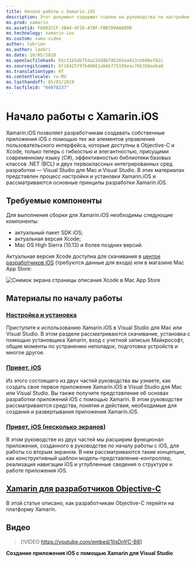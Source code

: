 ```yaml
---
title: Начало работы с Xamarin.iOS
description: Этот документ содержит ссылки на руководства по настройке Xamarin.iOS и созданию первого приложения, а также сведения о Xamarin для разработчиков Objective-C.
ms.prod: xamarin
ms.assetid: FA802CCF-3BA4-4F26-A7BF-FBB7D0AA889B
ms.technology: xamarin-ios
ms.custom: xamu-video
author: lobrien
ms.author: laobri
ms.date: 10/05/2018
ms.openlocfilehash: b5c11b5db75da22d48b7db265ea013cb600ef02c
ms.sourcegitcommit: bf18425f97b48661ab6b775195eac76b356eeba0
ms.translationtype: HT
ms.contentlocale: ru-RU
ms.lasthandoff: 05/01/2019
ms.locfileid: "64978237"
---
```

# <a name="get-started-with-xamarinios"></a>Начало работы с Xamarin.iOS

Xamarin.iOS позволяет разработчикам создавать собственные приложения iOS с помощью тех же элементов управления пользовательского интерфейса, которые доступны в Objective-C и Xcode, только теперь с гибкостью и элегантностью, присущими современному языку (C#), эффективностью библиотеки базовых классов .NET (BCL) и двух первоклассных интегрированных сред разработки — Visual Studio для Mac и Visual Studio. В этих материалах представлен процесс настройки и установки Xamarin.iOS и рассматриваются основные принципы разработки Xamarin.iOS.

## <a name="required-components"></a>Требуемые компоненты

Для выполнения сборки для Xamarin.iOS необходимы следующие компоненты:

- актуальный пакет SDK iOS;
- актуальная версия Xcode;
- Mac OS High Sierra (10.13) и более поздних версий.

Актуальная версия Xcode доступна для скачивания в [центре разработчиков iOS](https://developer.apple.com/devcenter/ios/index.action#downloads) (требуются данные для входа) или в магазине Mac App Store:

![Снимок экрана страницы описания Xcode в Mac App Store](installation/images/xcode.png "Xcode в Mac App Store")

## <a name="getting-started-series"></a>Материалы по началу работы

### <a name="setup-and-installationiosget-startedinstallationindexmd"></a>[Настройка и установка](~/ios/get-started/installation/index.md)

Приступите к использованию Xamarin.iOS в Visual Studio для Mac или Visual Studio. В этом разделе рассматриваются скачивание, установка с помощью установщика Xamarin, вход с учетной записью Майкрософт, общие моменты по устранению неполадок, подготовка устройств и многое другое.

### <a name="hello-iosiosget-startedhello-iosindexmd"></a>[Привет, iOS](~/ios/get-started/hello-ios/index.md)

Из этого состоящего из двух частей руководства вы узнаете, как создать свое первое приложение Xamarin.iOS в Visual Studio для Mac или Visual Studio. Вы также получите представление об основах разработки приложений iOS с помощью Xamarin. В этом руководстве рассматриваются средства, понятия и действия, необходимые для создания и развертывания приложения Xamarin.iOS.

### <a name="hello-ios-multiscreeniosget-startedhello-ios-multiscreenindexmd"></a>[Привет, iOS (несколько экранов)](~/ios/get-started/hello-ios-multiscreen/index.md)

В этом руководстве из двух частей мы расширим функционал приложения, созданного в руководстве по началу работы с iOS, для работы со вторым экраном. В нем рассматриваются такие концепции, как конструктивный шаблон модель-представление-контроллер, реализация навигации iOS и углубленные сведения о структуре и работе приложения iOS.

## <a name="xamarin-for-objective-c-developersobjective-c-developersindexmd"></a>[Xamarin для разработчиков Objective-C](objective-c-developers/index.md)

В этой статье описано, как разработчикам Objective-C перейти на платформу Xamarin.

## <a name="video"></a>Видео

> [!VIDEO https://youtube.com/embed/1ilsDnYC-B8]

**Создание приложения iOS с помощью Xamarin для Visual Studio**
